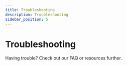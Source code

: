 ```yaml
---
title: Troubleshooting
description: Troubleshooting
sidebar_position: 5
---
```


# Troubleshooting

Having trouble? Check out our FAQ or resources further.